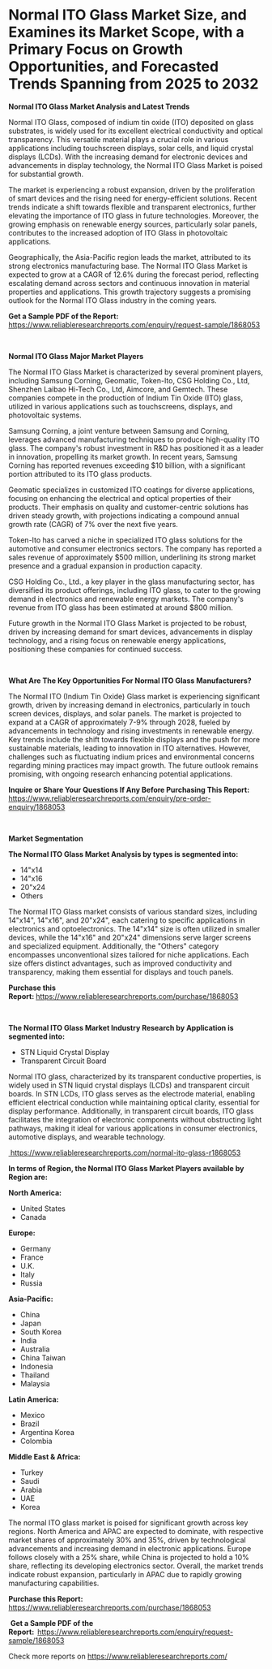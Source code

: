 <p><h1>Normal ITO Glass Market Size, and Examines its Market Scope, with a Primary Focus on Growth Opportunities, and Forecasted Trends Spanning from 2025 to 2032</h1></p><p><strong>Normal ITO Glass Market Analysis and Latest Trends</strong></p>
<p><p>Normal ITO Glass, composed of indium tin oxide (ITO) deposited on glass substrates, is widely used for its excellent electrical conductivity and optical transparency. This versatile material plays a crucial role in various applications including touchscreen displays, solar cells, and liquid crystal displays (LCDs). With the increasing demand for electronic devices and advancements in display technology, the Normal ITO Glass Market is poised for substantial growth.</p><p>The market is experiencing a robust expansion, driven by the proliferation of smart devices and the rising need for energy-efficient solutions. Recent trends indicate a shift towards flexible and transparent electronics, further elevating the importance of ITO glass in future technologies. Moreover, the growing emphasis on renewable energy sources, particularly solar panels, contributes to the increased adoption of ITO Glass in photovoltaic applications.</p><p>Geographically, the Asia-Pacific region leads the market, attributed to its strong electronics manufacturing base. The Normal ITO Glass Market is expected to grow at a CAGR of 12.6% during the forecast period, reflecting escalating demand across sectors and continuous innovation in material properties and applications. This growth trajectory suggests a promising outlook for the Normal ITO Glass industry in the coming years.</p></p>
<p><strong>Get a Sample PDF of the Report:&nbsp;</strong> <a href="https://www.reliableresearchreports.com/enquiry/request-sample/1868053?utm_campaign=2187&utm_medium=2&utm_source=Github&utm_content=ia&utm_term=04022025&utm_id=normal-ito-glass">https://www.reliableresearchreports.com/enquiry/request-sample/1868053</a></p>
<p>&nbsp;</p>
<p><strong>Normal ITO Glass Major Market Players</strong></p>
<p><p>The Normal ITO Glass Market is characterized by several prominent players, including Samsung Corning, Geomatic, Token-Ito, CSG Holding Co., Ltd, Shenzhen Laibao Hi-Tech Co., Ltd, Aimcore, and Gemtech. These companies compete in the production of Indium Tin Oxide (ITO) glass, utilized in various applications such as touchscreens, displays, and photovoltaic systems.</p><p>Samsung Corning, a joint venture between Samsung and Corning, leverages advanced manufacturing techniques to produce high-quality ITO glass. The company's robust investment in R&D has positioned it as a leader in innovation, propelling its market growth. In recent years, Samsung Corning has reported revenues exceeding $10 billion, with a significant portion attributed to its ITO glass products.</p><p>Geomatic specializes in customized ITO coatings for diverse applications, focusing on enhancing the electrical and optical properties of their products. Their emphasis on quality and customer-centric solutions has driven steady growth, with projections indicating a compound annual growth rate (CAGR) of 7% over the next five years.</p><p>Token-Ito has carved a niche in specialized ITO glass solutions for the automotive and consumer electronics sectors. The company has reported a sales revenue of approximately $500 million, underlining its strong market presence and a gradual expansion in production capacity.</p><p>CSG Holding Co., Ltd., a key player in the glass manufacturing sector, has diversified its product offerings, including ITO glass, to cater to the growing demand in electronics and renewable energy markets. The company's revenue from ITO glass has been estimated at around $800 million.</p><p>Future growth in the Normal ITO Glass Market is projected to be robust, driven by increasing demand for smart devices, advancements in display technology, and a rising focus on renewable energy applications, positioning these companies for continued success.</p></p>
<p>&nbsp;</p>
<p><strong>What Are The Key Opportunities For Normal ITO Glass Manufacturers?</strong></p>
<p><p>The Normal ITO (Indium Tin Oxide) Glass market is experiencing significant growth, driven by increasing demand in electronics, particularly in touch screen devices, displays, and solar panels. The market is projected to expand at a CAGR of approximately 7-9% through 2028, fueled by advancements in technology and rising investments in renewable energy. Key trends include the shift towards flexible displays and the push for more sustainable materials, leading to innovation in ITO alternatives. However, challenges such as fluctuating indium prices and environmental concerns regarding mining practices may impact growth. The future outlook remains promising, with ongoing research enhancing potential applications.</p></p>
<p><strong>Inquire or Share Your Questions If Any Before Purchasing This Report:</strong> <a href="https://www.reliableresearchreports.com/enquiry/pre-order-enquiry/1868053?utm_campaign=2187&utm_medium=2&utm_source=Github&utm_content=ia&utm_term=04022025&utm_id=normal-ito-glass">https://www.reliableresearchreports.com/enquiry/pre-order-enquiry/1868053</a></p>
<p>&nbsp;</p>
<p><strong>Market Segmentation</strong></p>
<p><strong>The Normal ITO Glass Market Analysis by types is segmented into:</strong></p>
<p><ul><li>14"x14</li><li>14"x16</li><li>20"x24</li><li>Others</li></ul></p>
<p><p>The Normal ITO Glass market consists of various standard sizes, including 14"x14", 14"x16", and 20"x24", each catering to specific applications in electronics and optoelectronics. The 14"x14" size is often utilized in smaller devices, while the 14"x16" and 20"x24" dimensions serve larger screens and specialized equipment. Additionally, the "Others" category encompasses unconventional sizes tailored for niche applications. Each size offers distinct advantages, such as improved conductivity and transparency, making them essential for displays and touch panels.</p></p>
<p><strong>Purchase this Report:&nbsp;</strong><a href="https://www.reliableresearchreports.com/purchase/1868053?utm_campaign=2187&utm_medium=2&utm_source=Github&utm_content=ia&utm_term=04022025&utm_id=normal-ito-glass">https://www.reliableresearchreports.com/purchase/1868053</a></p>
<p>&nbsp;</p>
<p><strong>The Normal ITO Glass Market Industry Research by Application is segmented into:</strong></p>
<p><ul><li>STN Liquid Crystal Display</li><li>Transparent Circuit Board</li></ul></p>
<p><p>Normal ITO glass, characterized by its transparent conductive properties, is widely used in STN liquid crystal displays (LCDs) and transparent circuit boards. In STN LCDs, ITO glass serves as the electrode material, enabling efficient electrical conduction while maintaining optical clarity, essential for display performance. Additionally, in transparent circuit boards, ITO glass facilitates the integration of electronic components without obstructing light pathways, making it ideal for various applications in consumer electronics, automotive displays, and wearable technology.</p></p>
<p><a href="https://www.reliableresearchreports.com/normal-ito-glass-r1868053?utm_campaign=2187&utm_medium=2&utm_source=Github&utm_content=ia&utm_term=04022025&utm_id=normal-ito-glass">&nbsp;https://www.reliableresearchreports.com/normal-ito-glass-r1868053</a></p>
<p><strong>In terms of Region, the Normal ITO Glass Market Players available by Region are:</strong></p>
<p>
    <p> <strong> North America: </strong>
        <ul>
            <li>United States</li>
            <li>Canada</li>
        </ul>
        </p> 
    <p> <strong> Europe: </strong>
        <ul>
            <li>Germany</li>
            <li>France</li>
            <li>U.K.</li>
            <li>Italy</li>
            <li>Russia</li>
        </ul>
        </p> 
    <p> <strong> Asia-Pacific: </strong>
        <ul>
            <li>China</li>
            <li>Japan</li>
            <li>South Korea</li>
            <li>India</li>
            <li>Australia</li>
            <li>China Taiwan</li>
            <li>Indonesia</li>
            <li>Thailand</li>
            <li>Malaysia</li>
        </ul>
        </p> 
    <p> <strong> Latin America: </strong>
        <ul>
            <li>Mexico</li>
            <li>Brazil</li>
            <li>Argentina Korea</li>
            <li>Colombia</li>
        </ul>
        </p> 
    <p> <strong> Middle East & Africa: </strong>
        <ul>
            <li>Turkey</li>
            <li>Saudi</li>
            <li>Arabia</li>
            <li>UAE</li>
            <li>Korea</li>
        </ul>
    </p>
    </p>
<p><p>The normal ITO glass market is poised for significant growth across key regions. North America and APAC are expected to dominate, with respective market shares of approximately 30% and 35%, driven by technological advancements and increasing demand in electronic applications. Europe follows closely with a 25% share, while China is projected to hold a 10% share, reflecting its developing electronics sector. Overall, the market trends indicate robust expansion, particularly in APAC due to rapidly growing manufacturing capabilities.</p></p>
<p><strong>Purchase this Report: </strong><a href="https://www.reliableresearchreports.com/purchase/1868053?utm_campaign=2187&utm_medium=2&utm_source=Github&utm_content=ia&utm_term=04022025&utm_id=normal-ito-glass">https://www.reliableresearchreports.com/purchase/1868053</a></p>
<p>&nbsp;<strong>Get a Sample PDF of the Report:&nbsp;&nbsp;</strong><a href="https://www.reliableresearchreports.com/enquiry/request-sample/1868053?utm_campaign=2187&utm_medium=2&utm_source=Github&utm_content=ia&utm_term=04022025&utm_id=normal-ito-glass">https://www.reliableresearchreports.com/enquiry/request-sample/1868053</a></p>
<p><strong></strong></p>
<p>Check more reports on <a href="https://www.reliableresearchreports.com/?utm_campaign=2187&utm_medium=2&utm_source=Github&utm_content=ia&utm_term=04022025&utm_id=normal-ito-glass">https://www.reliableresearchreports.com/</a></p>